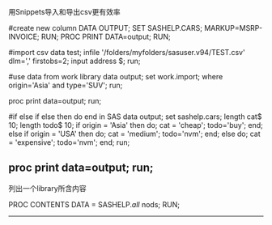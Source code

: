 用Snippets导入和导出csv更有效率

#create new column
DATA OUTPUT;
	SET SASHELP.CARS;
	MARKUP=MSRP-INVOICE;
RUN;
PROC PRINT DATA=output;
RUN;

#import csv
data test;
	infile '/folders/myfolders/sasuser.v94/TEST.csv' dlm=',' firstobs=2;
	input address $;
run;


#use data from work library 
data output;
set work.import;
where origin='Asia' and type='SUV';
run;

proc print data=output;
run;

#if else if else then do end in SAS
data output;
	set sashelp.cars;
	length cat$ 10;
	length todo$ 10;
	if origin = 'Asia' then 
		do; 
		cat = 'cheap';
		todo='buy';
		end;
	else if origin = 'USA' then 
		do;
		cat = 'medium';
		todo='nvm';
		end;
	else do;
		cat = 'expensive';
		todo='nvm';
		end;
run;

proc print data=output;
run;
---------------------------------------------------------------------
列出一个library所含内容

PROC CONTENTS DATA = SASHELP._all_ nods;
RUN;

---------------------------------------------------------------------






